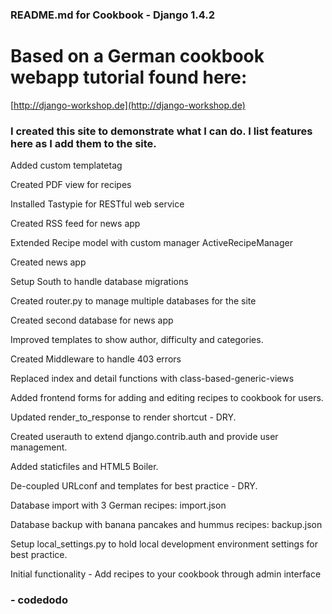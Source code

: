 ### README.md for Cookbook - Django 1.4.2
# Based on a German cookbook webapp tutorial found here: 
[http://django-workshop.de](http://django-workshop.de)

### I created this site to demonstrate what I can do.  I list features here as I add them to the site.

Added custom templatetag

Created PDF view for recipes

Installed Tastypie for RESTful web service

Created RSS feed for news app

Extended Recipe model with custom manager ActiveRecipeManager

Created news app

Setup South to handle database migrations

Created router.py to manage multiple databases for the site

Created second database for news app

Improved templates to show author, difficulty and categories.

Created Middleware to handle 403 errors

Replaced index and detail functions with class-based-generic-views

Added frontend forms for adding and editing recipes to cookbook for users.

Updated render_to_response to render shortcut - DRY.

Created userauth to extend django.contrib.auth and provide user management.

Added staticfiles and HTML5 Boiler.

De-coupled URLconf and templates for best practice - DRY.

Database import with 3 German recipes: import.json

Database backup with banana pancakes and hummus recipes: backup.json

Setup local_settings.py to hold local development environment settings for best practice.

Initial functionality - Add recipes to your cookbook through admin interface

### - codedodo
